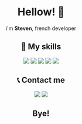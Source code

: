 <h1 align="center">Hellow! 👋</h1>
<p align="center">
i'm <b>Steven</b>, french developer
</p>
<h2 align="center">🎨 My skills </h2>
<p align="center">
  <img src="https://img.shields.io/badge/html5%20-%23E34F26.svg?&style=for-the-badge&logo=html5&logoColor=white"/>
  <img src="https://img.shields.io/badge/css3%20-%231572B6.svg?&style=for-the-badge&logo=css3&logoColor=white"/>
  <img src="https://img.shields.io/badge/javascript%20-%23323330.svg?&style=for-the-badge&logo=javascript&logoColor=%23F7DF1E"/>
  <img src="https://img.shields.io/badge/bootstrap%20-%23563D7C.svg?&style=for-the-badge&logo=bootstrap&logoColor=white"/>
   <img src="https://img.shields.io/badge/node.js%20-%2343853D.svg?&style=for-the-badge&logo=node.js&logoColor=white"/>
<div align="center">
<h2 align="center">📞 Contact me </h2>
<p align="center">
<img src="https://img.shields.io/badge/@StevenTed%230001%20-%237289DA.svg?&style=for-the-badge&logo=discord&logoColor=white"/>
<img src="http://img.shields.io/badge/StevenTed%20-%23ff0000.svg?&style=for-the-badge&logo=youtube&logoColor=white/">
</p>
<h2 align="center"> Bye! </h2>
</div>
